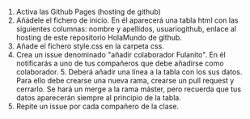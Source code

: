 1. Activa las Github Pages (hosting de github)
2. Añádele el fichero de inicio. En él aparecerá una tabla html con las siguientes columnas: nombre y apellidos, usuariogithub, enlace al hosting de este repositorio HolaMundo de  github.
3. Añade el fichero style.css en la carpeta css. 
4. Crea un issue denominado "añadir colaborador Fulanito". En él notificarás a uno de tus compañeros que debe añadirse como colaborador. 5. Deberá añadir una línea a la tabla con los sus datos. Para ello debe crearse una nueva rama, crearse un pull request y cerrarlo. Se hará un merge a la rama máster, pero recuerda que tus datos aparecerán  siempre al principio de la tabla.
6. Repite un issue por cada compañero de la clase.
